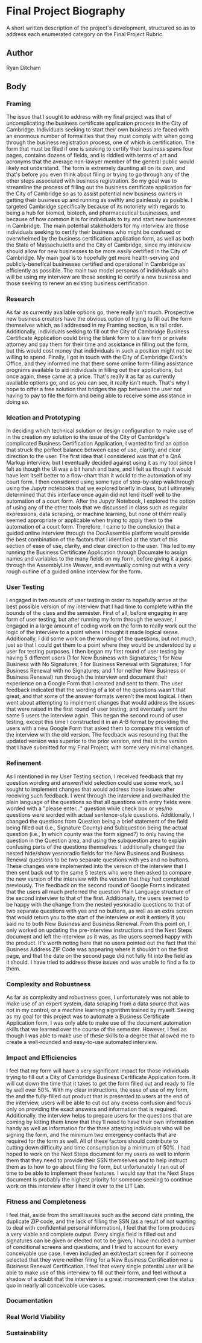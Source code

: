 # Final Project Biography

A short written description of the project's development, structured so as to address each enumerated category on the Final Project Rubric.

## Author

Ryan Ditcham

## Body

### Framing

The issue that I sought to address with my final project was that of uncomplicating the business certificate application process in the City of Cambridge. Individuals seeking to start their own business are faced with an enormous number of formalities that they must comply with when going through the business registration process, one of which is certification. The form that must be filed if one is seeking to certify their business spans four pages, contains dozens of fields, and is riddled with terms of art and acronyms that the average non-lawyer member of the general public would likely not understand. The form is extremely daunting all on its own, and that's before you even think about filing or trying to go through any of the other steps associated with business registration. So my goal was to streamline the process of filling out the business certificate application for the City of Cambridge so as to assist potential new business owners in getting their business up and running as swiftly and painlessly as posible. I targeted Cambridge specifically because of its notoriety with regards to being a hub for biomed, biotech, and pharmaceutical businesses, and because of how common it is for individuals to try and start new businesses in Cambridge. The main potential stakeholders for my interview are those individuals seeking to certify their business who might be confused or overwhelmed by the business certification application form, as well as both the State of Massachusetts and the City of Cambridge, since my interview should allow for new businesses to be more easily certified in the City of Cambridge. My main goal is to hopefully get more health-serving and publicly-benefical businesses certified and operational in Cambridge as efficiently as possible. The main two model personas of indidviduals who will be using my interview are those seeking to certify a new business and those seeking to renew an existing business certification.

### Research

As far as currently available options go, there really isn't much. Prospective new business creators have the obvious option of trying to fill out the form themselves which, as I addressed in my Framing section, is a tall order. Additionally, individuals seeking to fill out the City of Cambridge Business Certificate Application could bring the blank form to a law firm or private attorney and pay them for their time and assistance in filling out the form, but this would cost money that indidviduals in such a position might not be willing to spend. Finally, I got in touch with the City of Cambridge Clerk's Office, and they informed me that there some online form-filling assistance programs available to aid individuals in filling out their applications, but once again, these came at a price. That's really it as far as currently available options go, and as you can see, it really isn't much. That's why I hope to offer a free solution that bridges the gap between the user not having to pay to file the form and being able to receive some assistance in doing so.

### Ideation and Prototyping

In deciding which technical solution or design configuration to make use of in the creation my solution to the issue of the City of Cambridge's complicated Business Certification Application, I wanted to find an option that struck the perfect balance between ease of use, clarity, and clear direction to the user. The first idea that I considered was that of a QnA Markup interview, but I eventually decided against using it as my tool since I felt as though the UI was a bit harsh and bare, and I felt as though it would have lent itself better to a flow-chart than it would to the automation of my court form. I then considered using some type of step-by-step walkthrough using the Jupytr notebooks that we explored briefly in class, but I ultimately determined that this interface once again did not lend itself well to the automation of a court form. After the Jupytr Notebook, I explored the option of using any of the other tools that we discussed in class such as regular expressions, data scraping, or machine learning, but none of them really seemed appropriate or applicable when trying to apply them to the automation of a court form. Therefore, I came to the conclusion that a guided online interview through the DocAssemble platform would provide the best combination of the factors that I identified at the start of this section of ease of use, clarity, and clear direction to the user. This led to my running the Business Certificate Application through Documate to assign names and variables to the many fields on my form, before giving it a pass through the AssemblyLine Weaver, and eventually coming out with a very rough outline of a guided online interview for the form.

### User Testing

I engaged in two rounds of user testing in order to hopefully arrive at the best possible version of my interview that I had time to complete within the bounds of the class and the semester. First of all, before engaging in any form of user testing, but after running my form through the weaver, I engaged in a large amount of coding work on the form to really work out the logic of the interview to a point where I thought it made logical sense. Additionally, I did some work on the wording of the questions, but not much, just so that I could get them to a point where they would be understood by a user for testing purposes. I then began my first round of user testing by having 5 different users (1 for New Business with Signatures; 1 for New Business with No Signatures; 1 for Business Renewal with Signatures; 1 for Business Renewal with no Signatures; and 1 for neither New Business or Business Renewal) run through the interview and document their experience on a Google Form that I created and sent to them. The user feedback indicated that the wording of a lot of the questions wasn't that great, and that some of the answer formats weren't the most logical. I then went about attempting to implement changes that would address the issues that were raised in the first round of user testing, and eventually sent the same 5 users the interview again. This began the second round of user testing, except this time I constructed it in an A-B format by providing the users with a new Google Form that asked them to compare this version of the interview with the old version. The feedback was resounding that the updated version was superior to the prior version, and that is the version that I have submitted for my Final Project, with some very minimal changes.

### Refinement

As I mentioned in my User Testing section, I received feedback that my question wording and answer/field selection could use some work, so I sought to implement  changes that would address those issues after receiving such feedback. I went through the interview and overhauled the plain language of the questions so that all questions with entry fields were worded with a "please enter..." question while check box or yes/no questions were worded with actual sentence-style questions. Additionally, I changed the questions from Question being a brief statement of the field being filled out (i.e., Signature County) and Subquestion being the actual question (i.e., In which county was the form signed?) to only having the question in the Question area, and using the subquestion area to explain confusing parts of the questions themselves. I additionally changed the nested hide/show yesnoradio fields for the New Business and Business Renewal questions to be two separate questions with yes and no buttons. These changes were implemented into the version of the interview that I then sent back out to the same 5 testers who were then asked to compare the new version of the interview with the version that they had completed previously. The feedback on the second round of Google Forms indicated that the users all much preferred the question Plain Language structure of the second interview to that of the first. Additionally, the users seemed to be happy with the change from the nested yesnoradio questions to that of two separate questions with yes and no buttons, as well as an extra screen that would return you to the start of the interview or exit it entirely if you said no to both New Business and Business Renewal. From this point on, I only worked on updating the pre-interview instructions and the Next Steps document and left the interview as it was, as the users seemed happy with the product. It's worth noting here that no users pointed out the fact that the Business Address ZIP Code was appearing where it shouldn't on the first page, and that the date on the second page did not fully fit into the field as it should. I have tried to address these issues and was unable to find a fix to them.

### Complexity and Robustness

As far as complexity and robustness goes, I unfortunately was not able to make use of an expert system, data scraping from a data source that was not in my control, or a machine learning algorithm trained by myself. Seeing as my goal for this project was to automate a Business Certificate Application form, I was only able to make use of the document automation skills that we learned over the course of the semester. However, I feel as though I was able to make use of these skills to a degree that allowed me to create a well-rounded and easy-to-use automated interview.

### Impact and Efficiencies

I feel that my form will have a very significant impact for those individuals trying to fill out a City of Cambridge Business Certificate Application form. It will cut down the time that it takes to get the form filled out and ready to file by well over 50%. With my clear instructions, the ease of use of my form, the and the fully-filled out product that is presented to users at the end of the interview, users will be able to cut out any excess confusion and focus only on providing the exact answers and information that is required. Additionally, the interview helps to prepare users for the questions that are coming by letting them know that they'll need to have their own information handy as well as information for the three attesting individuals who will be signing the form, and the minimum two emergency contacts that are required for the form as well. All of these factors should contribute to cutting down difficulty and time consumption by a minimum of 50%. I had hoped to work on the Next Steps document for my users as well to inform them that they need to provide their SSN themselves and to help instruct them as to how to go about filing the form, but unfortunately I ran out of time to be able to implement these features. I would say that the Next Steps document is probably the highest priority for someone seeking to continue work on this interview after I hand it over to the LIT Lab.

### Fitness and Completeness

I feel that, aside from the small issues such as the second date printing, the duplicate ZIP code, and the lack of filling the SSN (as a result of not wanting to deal with confidential personal information), I feel that the form produces a very viable and complete output. Every single field is filled out and signatures can be given or elected not to be given, I have incuded a number of conditional screens and questions, and I tried to account for every conceivable use case. I even included an exit/restart screen for if someone selected that they were neither filing for a New Business Certification nor a Business Renewal Certification. I feel that every single potential user will be able to make use of this interview to fill out their form, and feel without a shadow of a doubt that the interview is a great improvement over the status quo in nearly all conceivable use cases.

### Documentation



### Real World Viability



### Sustainability

